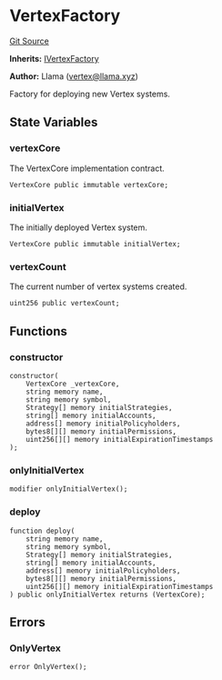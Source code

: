 # VertexFactory
[Git Source](https://github.com/llama-community/vertex-v1/blob/779be5e26a5346bb2af4c028d4918886f373d88e/src/factory/VertexFactory.sol)

**Inherits:**
[IVertexFactory](/src/factory/IVertexFactory.sol/contract.IVertexFactory.md)

**Author:**
Llama (vertex@llama.xyz)

Factory for deploying new Vertex systems.


## State Variables
### vertexCore
The VertexCore implementation contract.


```solidity
VertexCore public immutable vertexCore;
```


### initialVertex
The initially deployed Vertex system.


```solidity
VertexCore public immutable initialVertex;
```


### vertexCount
The current number of vertex systems created.


```solidity
uint256 public vertexCount;
```


## Functions
### constructor


```solidity
constructor(
    VertexCore _vertexCore,
    string memory name,
    string memory symbol,
    Strategy[] memory initialStrategies,
    string[] memory initialAccounts,
    address[] memory initialPolicyholders,
    bytes8[][] memory initialPermissions,
    uint256[][] memory initialExpirationTimestamps
);
```

### onlyInitialVertex


```solidity
modifier onlyInitialVertex();
```

### deploy


```solidity
function deploy(
    string memory name,
    string memory symbol,
    Strategy[] memory initialStrategies,
    string[] memory initialAccounts,
    address[] memory initialPolicyholders,
    bytes8[][] memory initialPermissions,
    uint256[][] memory initialExpirationTimestamps
) public onlyInitialVertex returns (VertexCore);
```

## Errors
### OnlyVertex

```solidity
error OnlyVertex();
```

